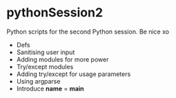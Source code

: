 # pythonSession2

Python scripts for the second Python session.
Be nice xo

- Defs
- Sanitising user input
- Adding modules for more power
- Try/except modules
- Adding try/except for usage parameters
- Using argparse
- Introduce __name__ = __main__


